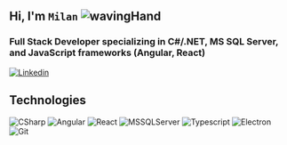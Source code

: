 ## Hi, I'm ```Milan``` ![wavingHand](https://user-images.githubusercontent.com/35643276/102718900-0dba6800-42eb-11eb-8885-e81bc2e3c37c.gif)
### Full Stack Developer specializing in C#/.NET, MS SQL Server, and JavaScript frameworks (Angular, React)
[![Linkedin](https://img.shields.io/badge/LinkedIn-blue?style=flat&logo=LinkedIn&labelColor=blue)](https://www.linkedin.com/in/milancuckovic)

##
## Technologies
![CSharp](https://img.shields.io/static/v1?message=CSharp&logo=c-sharp&labelColor=purple&color=green&logoColor=white&label=%20)
![Angular](https://img.shields.io/static/v1?message=Angular&logo=angular&labelColor=red&color=1182c3&logoColor=white&label=%20)
![React](https://img.shields.io/static/v1?message=React&logo=react&labelColor=5c5c5c&color=1182c3&logoColor=white&label=%20)
![MSSQLServer](https://img.shields.io/static/v1?message=Microsoft%20SQL%20Server&logo=microsoft-sql-server&labelColor=f5f7f7&color=18abf0&logoColor=black&label=%20)
![Typescript](https://img.shields.io/static/v1?message=Typescript&logo=typescript&labelColor=blue&color=blue&logoColor=white&label=%20)
![Electron](https://img.shields.io/static/v1?message=Electron&logo=electron&labelColor=59917e&color=59917e&logoColor=black&label=%20)
![Git](https://img.shields.io/static/v1?message=Git&logo=git&labelColor=red&color=red&logoColor=white&label=%20)


<!--
**Programming4You/Programming4You** is a ✨ _special_ ✨ repository because its `README.md` (this file) appears on your GitHub profile.

Here are some ideas to get you started:

- 🔭 I’m currently working on ...
- 🌱 I’m currently learning ...
- 👯 I’m looking to collaborate on ...
- 🤔 I’m looking for help with ...
- 💬 Ask me about ...
- 📫 How to reach me: ...
- 😄 Pronouns: ...
- ⚡ Fun fact: ...
-->
